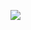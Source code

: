 <!-- ### Hi there 👋 -->

![](https://github-readme-stats.vercel.app/api?username=ze8c&count_private=true&show_icons=true&theme=quark&border_radius=12)

<!--
**Ze8c/Ze8c** is a ✨ _special_ ✨ repository because its `README.md` (this file) appears on your GitHub profile.

Here are some ideas to get you started:

- 🔭 I’m currently working on ...
- 🌱 I’m currently learning ...
- 👯 I’m looking to collaborate on ...
- 🤔 I’m looking for help with ...
- 💬 Ask me about ...
- 📫 How to reach me: ...
- 😄 Pronouns: ...
- ⚡ Fun fact: ...
-->
